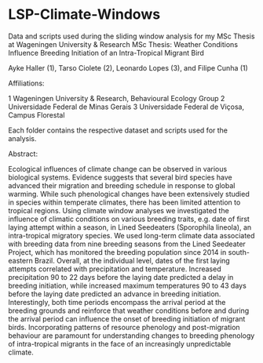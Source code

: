 # LSP-Climate-Windows
Data and scripts used during the sliding window analysis for my MSc Thesis at Wageningen University & Research
MSc Thesis: Weather Conditions Influence Breeding Initiation of an Intra-Tropical Migrant Bird

Ayke Haller (1), Tarso Ciolete (2), Leonardo Lopes (3), and Filipe Cunha (1)

Affiliations:

1 Wageningen University & Research, Behavioural Ecology Group
2 Universidade Federal de Minas Gerais
3 Universidade Federal de Viçosa, Campus Florestal

Each folder contains the respective dataset and scripts used for the analysis.

Abstract:

Ecological influences of climate change can be observed in various biological systems. Evidence suggests that several bird species have advanced their migration and breeding schedule in response to global warming. While such phenological changes have been extensively studied in species within temperate climates, there has been limited attention to tropical regions. Using climate window analyses we investigated the influence of climatic conditions on various breeding traits, e.g. date of first laying attempt within a season, in Lined Seedeaters (Sporophila lineola), an intra-tropical migratory species. We used long-term climate data associated with breeding data from nine breeding seasons from the Lined Seedeater Project, which has monitored the breeding population since 2014 in south-eastern Brazil. Overall, at the individual level, dates of the first laying attempts correlated with precipitation and temperature. Increased precipitation 90 to 22 days before the laying date predicted a delay in breeding initiation, while increased maximum temperatures 90 to 43 days before the laying date predicted an advance in breeding initiation. Interestingly, both time periods encompass the arrival period at the breeding grounds and reinforce that weather conditions before and during the arrival period can influence the onset of breeding initiation of migrant birds. Incorporating patterns of resource phenology and post-migration behaviour are paramount for understanding changes to breeding phenology of intra-tropical migrants in the face of an increasingly unpredictable climate.

